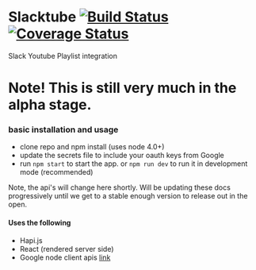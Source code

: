 # Slacktube [![Build Status](https://travis-ci.org/jxm262/slacktube.svg)](https://travis-ci.org/jxm262/slacktube) [![Coverage Status](https://coveralls.io/repos/jxm262/slacktube/badge.svg?branch=master&service=github)](https://coveralls.io/github/jxm262/slacktube?branch=master)    
Slack Youtube Playlist integration

# Note! This is still very much in the alpha stage.  

### basic installation and usage
- clone repo and npm install (uses node 4.0+)
- update the secrets file to include your oauth keys from Google
- run `npm start` to start the app.  or `npm run dev` to run it in development mode (recommended)

Note, the api's will change here shortly.  Will be updating these docs progressively until we get to a stable enough version to release out in the open.


#### Uses the following 
- Hapi.js
- React (rendered server side)
- Google node client apis [link](https://github.com/google/google-api-nodejs-client/)
